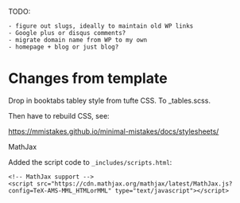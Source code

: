
TODO:

	- figure out slugs, ideally to maintain old WP links
	- Google plus or disqus comments?
	- migrate domain name from WP to my own
	- homepage + blog or just blog?
	
	
# Changes from template

Drop in booktabs tabley style from tufte CSS. To _tables.scss. 

Then have to rebuild CSS, see:

https://mmistakes.github.io/minimal-mistakes/docs/stylesheets/

MathJax

Added the script code to `_includes/scripts.html`:

```
<!-- MathJax support -->
<script src="https://cdn.mathjax.org/mathjax/latest/MathJax.js?config=TeX-AMS-MML_HTMLorMML" type="text/javascript"></script>

```

